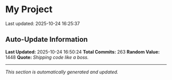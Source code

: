 # My Project


Last updated: 2025-10-24 16:25:37














































































































































































































































































































































































































































































































































































































































































## Auto-Update Information

**Last Updated:** 2025-10-24 16:50:24
**Total Commits:** 263
**Random Value:** 1448
**Quote:** _Shipping code like a boss._

---
_This section is automatically generated and updated._
